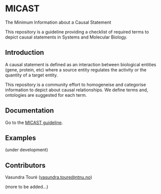 # MICAST
The Minimum Information about a Causal Statement

This repository is a guideline providing a checklist of required terms to depict causal statements in Systems and Molecular Biology.

## Introduction
A causal statement is defined as an interaction between biological entities (gene, protein, etc) where a source entity regulates the activity or the quantity of a target entity.

This repository is a community effort to homogeneise and categorise information to depict about causal relationships. We define terms and, ontologies are suggested for each term.

## Documentation
Go to the [MICAST guideline](docs/micast_guideline.md).

## Examples
(under development)

## Contributors 
Vasundra Touré ([vasundra.toure@ntnu.no](mailto:vasundra.toure@ntnu.no))

(more to be added...)
